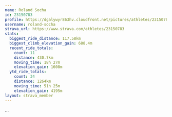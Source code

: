 ```yaml
---
name: Roland Socha
id: 23150783
profile: https://dgalywyr863hv.cloudfront.net/pictures/athletes/23150783/14745672/4/large.jpg
username: roland-socha
strava_url: https://www.strava.com/athletes/23150783
stats:
  biggest_ride_distance: 117.58km
  biggest_climb_elevation_gain: 688.4m
  recent_ride_totals:
    count: 11
    distance: 430.7km
    moving_time: 18h 27m
    elevation_gain: 1608m
  ytd_ride_totals:
    count: 34
    distance: 1264km
    moving_time: 51h 25m
    elevation_gain: 4195m
layout: strava_member
--- 
```

...
